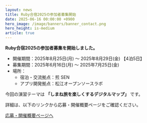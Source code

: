 ```yaml
---
layout: news
title: Ruby合宿2025の参加者募集開始
date: 2025-06-16 00:00:00 +0900
hero_image: /image/banners/banner_contact.png
hero_height: is-medium
article: true
---
```


**Ruby合宿2025の参加者募集を開始しました。**

* 開催期間：2025年8月25日(月) 〜 2025年8月29日(金) 【4泊5日】
* 募集期間：2025年6月16日(月) 〜 2025年7月25日(金)
* 場所：
  * 宿泊・交流拠点：煎 SEN
  * アプリ開発拠点：松江オープンソースラボ

今回の演習テーマは **「しまね旅を楽しくするデジタルマップ」** です。  

詳細は、以下のリンクから応募・開催概要ページをご確認ください。

<a href="/info/" class="button is-info">応募・開催概要ページへ</a>
